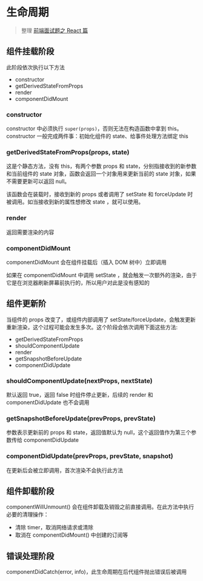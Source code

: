 # 生命周期

> 整理 [前端面试题之 React 篇](https://www.yuque.com/cuggz/interview/pgw8v4)

## 组件挂载阶段

此阶段依次执行以下方法

- constructor
- getDerivedStateFromProps
- render
- componentDidMount

### constructor

constructor 中必须执行 `super(props)`，否则无法在构造函数中拿到 this。constructor 一般完成两件事：初始化组件的 state、给事件处理方法绑定 this

### getDerivedStateFromProps(props, state)

这是个静态方法，没有 this，有两个参数 props 和 state，分别指接收到的新参数和当前组件的 state 对象，函数会返回一个对象用来更新当前的 state 对象，如果不需要更新可以返回 null。

该函数会在装载时，接收到新的 props 或者调用了 setState 和 forceUpdate 时被调用。如当接收到新的属性想修改 state ，就可以使用。

### render

返回需要渲染的内容

### componentDidMount

componentDidMount 会在组件挂载后（插入 DOM 树中）立即调用

如果在 componentDidMount 中调用 setState ，就会触发一次额外的渲染，由于它是在浏览器刷新屏幕前执行的，所以用户对此是没有感知的

## 组件更新阶

当组件的 props 改变了，或组件内部调用了 setState/forceUpdate，会触发更新重新渲染，这个过程可能会发生多次。这个阶段会依次调用下面这些方法:

- getDerivedStateFromProps
- shouldComponentUpdate
- render
- getSnapshotBeforeUpdate
- componentDidUpdate

### shouldComponentUpdate(nextProps, nextState)

默认返回 true，返回 false 时组件停止更新，后续的 render 和 componentDidUpdate 也不会调用

### getSnapshotBeforeUpdate(prevProps, prevState)

参数表示更新前的 props 和 state，返回值默认为 null，这个返回值作为第三个参数传给 componentDidUpdate

### componentDidUpdate(prevProps, prevState, snapshot)

在更新后会被立即调用，首次渲染不会执行此方法

## 组件卸载阶段

componentWillUnmount() 会在组件卸载及销毁之前直接调用。在此方法中执行必要的清理操作：

- 清除 timer，取消网络请求或清除
- 取消在 componentDidMount() 中创建的订阅等

## 错误处理阶段

componentDidCatch(error, info)，此生命周期在后代组件抛出错误后被调用
